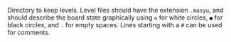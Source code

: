 Directory to keep levels.
Level files should have the extension `.masyu`, and should describe the board state graphically using `o` for white circles, `●` for black circles, and `.` for empty spaces.
Lines starting with a `#` can be used for comments.

